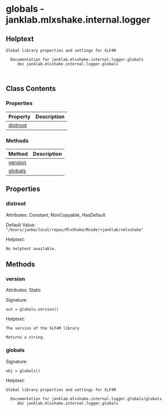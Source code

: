 # globals - janklab.mlxshake.internal.logger

## Helptext

```text
Global library properties and settings for SLF4M

  Documentation for janklab.mlxshake.internal.logger.globals
     doc janklab.mlxshake.internal.logger.globals



```

## Class Contents

### Properties

| Property | Description |
| -------- | ----------- |
| [distroot](#janklab.mlxshake.internal.logger.globals.distroot) |  |

### Methods

| Method | Description |
| -------- | ----------- |
| [version](#janklab.mlxshake.internal.logger.globals.version) |  |
| [globals](#janklab.mlxshake.internal.logger.globals.globals) |  |

## Properties

<a name="janklab.mlxshake.internal.logger.globals.distroot"></a>
### distroot

Attributes: Constant, NonCopyable, HasDefault

Default Value: `"/Users/janke/local/repos/MlxShake/Mcode/+janklab/+mlxshake"`

Helptext:

```text
No helptext available.
```


## Methods

<a name="janklab.mlxshake.internal.logger.globals.version"></a>
### version

Attributes: Static

Signature:
```
out = globals.version()
```

Helptext:

```text
The version of the SLF4M library

Returns a string.

```

<a name="janklab.mlxshake.internal.logger.globals.globals"></a>
### globals

Signature:
```
obj = globals()
```

Helptext:

```text
Global library properties and settings for SLF4M

  Documentation for janklab.mlxshake.internal.logger.globals/globals
     doc janklab.mlxshake.internal.logger.globals


```


